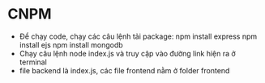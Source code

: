 # CNPM
- Để chạy code, chạy các câu lệnh tải package:
    npm install express
    npm install ejs
    npm install mongodb
- Chạy câu lệnh node index.js và truy cập vào đường link hiện ra ở terminal
- file backend là index.js, các file frontend nằm ở folder frontend
